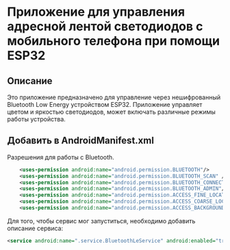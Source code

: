 # Приложение для управления адресной лентой светодиодов с мобильного телефона при помощи ESP32
## Описание
Это приложение предназначено для управление через нешифрованный Bluetooth Low Energy устройством ESP32. Приложение управляет цветом и яркостью светодиодов, может включать различные режимы работы устройства.  
## Добавить в AndroidManifest.xml
Разрешения для работы с Bluetooth.
```xml
    <uses-permission android:name="android.permission.BLUETOOTH"/>
    <uses-permission android:name="android.permission.BLUETOOTH_SCAN" />
    <uses-permission android:name="android.permission.BLUETOOTH_CONNECT" />
    <uses-permission android:name="android.permission.BLUETOOTH_ADMIN"/>
    <uses-permission android:name="android.permission.ACCESS_FINE_LOCATION"/>
    <uses-permission android:name="android.permission.ACCESS_COARSE_LOCATION" />
    <uses-permission android:name="android.permission.ACCESS_BACKGROUND_LOCATION"/>
```
Для того, чтобы сервис мог запуститься, необходимо добавить описание сервиса:
```xml
<service android:name=".service.BluetoothLeService" android:enabled="true" />
```

